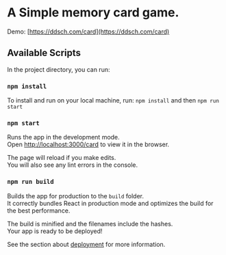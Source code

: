 # A Simple memory card game.
Demo: [https://ddsch.com/card](https://ddsch.com/card)
## Available Scripts

In the project directory, you can run:

### `npm install`
To install and run on your local machine, run: `npm install` and then `npm run start`


### `npm start`

Runs the app in the development mode.<br />
Open [http://localhost:3000/card](http://localhost:3000/card) to view it in the browser.

The page will reload if you make edits.<br />
You will also see any lint errors in the console.

### `npm run build`

Builds the app for production to the `build` folder.<br />
It correctly bundles React in production mode and optimizes the build for the best performance.

The build is minified and the filenames include the hashes.<br />
Your app is ready to be deployed!

See the section about [deployment](https://facebook.github.io/create-react-app/docs/deployment) for more information.
